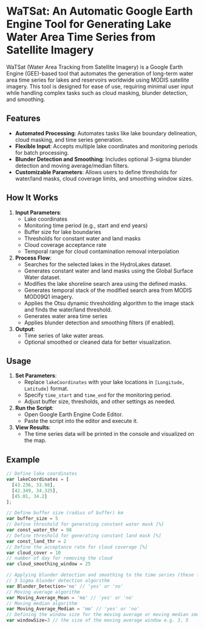 # WaTSat: An Automatic Google Earth Engine Tool for Generating Lake Water Area Time Series from Satellite Imagery

WaTSat (Water Area Tracking from Satellite Imagery) is a Google Earth Engine (GEE)-based tool that automates the generation of long-term water area time series for lakes and reservoirs worldwide using MODIS satellite imagery. This tool is designed for ease of use, requiring minimal user input while handling complex tasks such as cloud masking, blunder detection, and smoothing.

## Features
- **Automated Processing**: Automates tasks like lake boundary delineation, cloud masking, and time series generation.
- **Flexible Input**: Accepts multiple lake coordinates and monitoring periods for batch processing.
- **Blunder Detection and Smoothing**: Includes optional 3-sigma blunder detection and moving average/median filters.
- **Customizable Parameters**: Allows users to define thresholds for water/land masks, cloud coverage limits, and smoothing window sizes.

## How It Works
1. **Input Parameters**:
   - Lake coordinates
   - Monitoring time period (e.g., start and end years)
   - Buffer size for lake boundaries
   - Thresholds for constant water and land masks
   - Cloud coverage acceptance rate
   - Temporal range for cloud contamination removal  interpolation 
2. **Process Flow**:
   - Searches for the selected lakes in the HydroLakes dataset.
   - Generates constant water and land masks using the Global Surface Water dataset.
   - Modifies the lake shoreline search area using the defined masks.
   - Generates temporal stack of the modified search area from MODIS MOD09Q1 imagery.
   - Applies the Otsu dynamic thresholding algorithm to the image stack and finds the  water/land threshold.
   - Generates water area time series
   - Applies blunder detection and smoothing filters (if enabled).
3. **Output**:
   - Time series of lake water areas.
   - Optional smoothed or cleaned data for better visualization.

## Usage
1. **Set Parameters**:
   - Replace `lakeCoordinates` with your lake locations in `[Longitude, Latitude]` format.
   - Specify `time_start` and `time_end` for the monitoring period.
   - Adjust buffer size, thresholds, and other settings as needed.
2. **Run the Script**:
   - Open Google Earth Engine Code Editor.
   - Paste the script into the editor and execute it.
3. **View Results**:
   - The time series data will be printed in the console and visualized on the map.

## Example
```javascript
// Define lake coordinates
var lakeCoordinates = [
  [43.236, 33.98], 
  [42.349, 34.325],
  [45.01, 34.2]
];

// Define buffer size (radius of buffer) km
var buffer_size = 5 
// Define threshold for generating constant water mask [%]
var const_water_thr = 98
// Define threshold for generating constant land mask [%]
var const_land_thr = 2
// Define the acceptance rate for cloud coverage [%]
var cloud_cover = 10
// number of day for removing the cloud
var cloud_smoothing_window = 25

// Applying blunder detection and smoothing to the time series (these filters may cause the algorithm to perform slowly!)
// 3 Sigma blunder detection algorithm
var Blunder_Detection='no' // 'yes' or 'no'
// Moving average algorithm
var Moving_Average_Mean = 'no' // 'yes' or 'no'
// Moving median algorithm
var Moving_Average_Median = 'no' // 'yes' or 'no'
// Defining the window size for the moving average or moving median smoothing filter
var windowSize=3 // the size of the moving average window e.g. 3, 5
